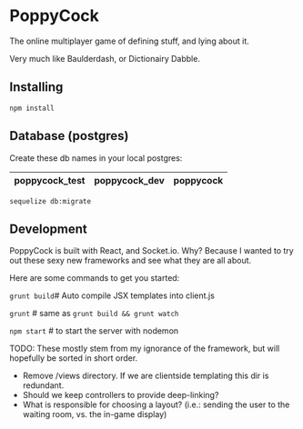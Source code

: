 # PoppyCock
The online multiplayer game of defining stuff, and lying about it.

Very much like Baulderdash, or Dictionairy Dabble.

## Installing
`npm install`

## Database (postgres)
Create these db names in your local postgres:

|poppycock_test|poppycock_dev|poppycock|
| ------------ | -----------:|:--------|

`sequelize db:migrate`

## Development
PoppyCock is built with React, and Socket.io.
Why? Because I wanted to try out these sexy new frameworks and see what they are all about.

Here are some commands to get you started:

`grunt build`# Auto compile JSX templates into client.js

`grunt` # same as `grunt build && grunt watch`

`npm start`  # to start the server with nodemon


TODO:
These mostly stem from my ignorance of the framework, but will hopefully be sorted in short order.

* Remove /views directory. If we are clientside templating this dir is redundant.
* Should we keep controllers to provide deep-linking?
* What is responsible for choosing a layout? (i.e.: sending the user to the waiting room, vs. the in-game display)
